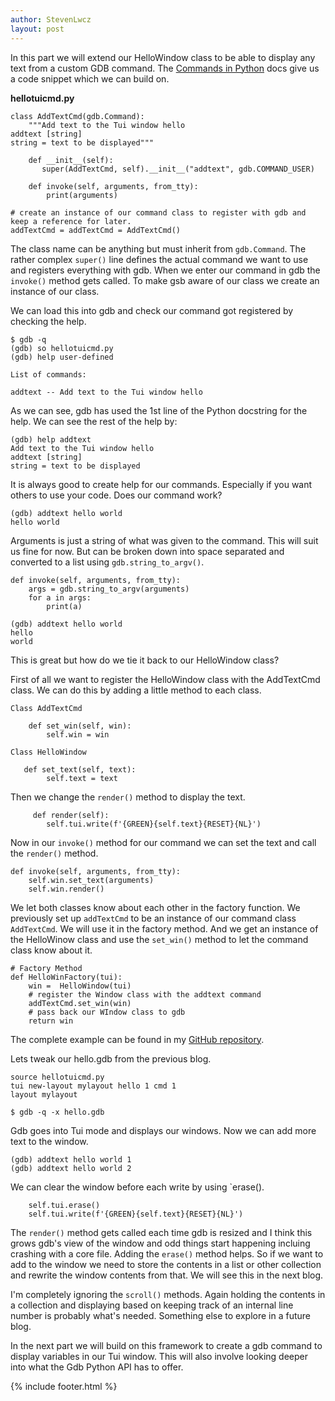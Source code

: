 ```yaml
---
author: StevenLwcz
layout: post
---
```

In this part we will extend our HelloWindow class to be able to display any text from a custom GDB command. 
The [Commands in Python](https://sourceware.org/gdb/onlinedocs/gdb/Commands-In-Python.html#Commands-In-Python) docs give us a code snippet which we can build on.

**hellotuicmd.py**

```
class AddTextCmd(gdb.Command):
    """Add text to the Tui window hello
addtext [string]
string = text to be displayed"""

    def __init__(self):
       super(AddTextCmd, self).__init__("addtext", gdb.COMMAND_USER)

    def invoke(self, arguments, from_tty):
        print(arguments)

# create an instance of our command class to register with gdb and keep a reference for later.
addTextCmd = addTextCmd = AddTextCmd()

```

The class name can be anything but must inherit from `gdb.Command`. The rather complex `super()` line defines the actual command we want to use and registers everything with gdb. When we enter our command in gdb the `invoke()` method gets called. To make gsb aware of our class we create an instance of our class. 

We can load this into gdb and check our command got registered by checking the help.

```
$ gdb -q
(gdb) so hellotuicmd.py
(gdb) help user-defined

List of commands:

addtext -- Add text to the Tui window hello
```

As we can see, gdb has used the 1st line of the Python docstring for the help. We can see the rest of the help by:

```
(gdb) help addtext
Add text to the Tui window hello
addtext [string]
string = text to be displayed
```

 It is always good to create help for our commands. Especially if you want others to use your code. Does our command work?

```
(gdb) addtext hello world
hello world
```

Arguments is just a string of what was given to the command. This will suit us fine for now. But can be broken down into space separated and converted to a list using `gdb.string_to_argv()`.

```
def invoke(self, arguments, from_tty):
    args = gdb.string_to_argv(arguments)
    for a in args:
        print(a)

(gdb) addtext hello world
hello
world
```

This is great but how do we tie it back to our HelloWindow class?

First of all we want to register the HelloWindow class with the AddTextCmd class. We can do this by adding a little method to each class.

```
Class AddTextCmd

    def set_win(self, win):
        self.win = win
```
```
Class HelloWindow

   def set_text(self, text):
        self.text = text
```

Then we change the `render()` method to display the text.

```
     def render(self):
        self.tui.write(f'{GREEN}{self.text}{RESET}{NL}')
```

Now in our `invoke()` method for our command we can set the text and call the `render()` method.

```
def invoke(self, arguments, from_tty):
    self.win.set_text(arguments)
    self.win.render()
```

We let both classes know about each other in the factory function. We previously set up `addTextCmd` to be an instance of our command class `AddTextCmd`. We will use it in the factory method. And  we get an instance of the HelloWinow class and use the `set_win()` method to let the command class know about it.

```
# Factory Method
def HelloWinFactory(tui):
    win =  HelloWindow(tui)
    # register the Window class with the addtext command
    addTextCmd.set_win(win)
    # pass back our WIndow class to gdb
    return win
```

The complete example can be found in my [GitHub repository](https://github.com/StevenLwcz/gdb-python-blog).

Lets tweak our hello.gdb from the previous blog.

```
source hellotuicmd.py
tui new-layout mylayout hello 1 cmd 1
layout mylayout
```

```
$ gdb -q -x hello.gdb
```
Gdb goes into Tui mode and displays our windows. Now we can add more text to the window.

```
(gdb) addtext hello world 1
(gdb) addtext hello world 2
```

We can clear the window before each write by using `erase().

```
    self.tui.erase()
    self.tui.write(f'{GREEN}{self.text}{RESET}{NL}')
````

The `render()` method gets called each time gdb is resized and I think this grows gdb's view of the window and odd things start happening incluing crashing with a core file. Adding the `erase()` method helps. So if we want to add to the window we need to store the contents in a list or other collection and rewrite the window contents from that. We will see this in the next blog.

I'm completely ignoring the `scroll()` methods. Again holding the contents in a collection and displaying based on keeping track of an internal line number is probably what's needed. Something else to explore in a future blog.

In the next part we will build on this framework to create a gdb command to display variables in our Tui window. This will also involve looking deeper into what the Gdb Python API has to offer.

{% include footer.html %}
